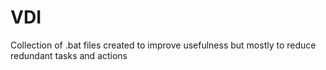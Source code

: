 # VDI
Collection of .bat files created to improve usefulness but mostly to reduce redundant tasks and actions

